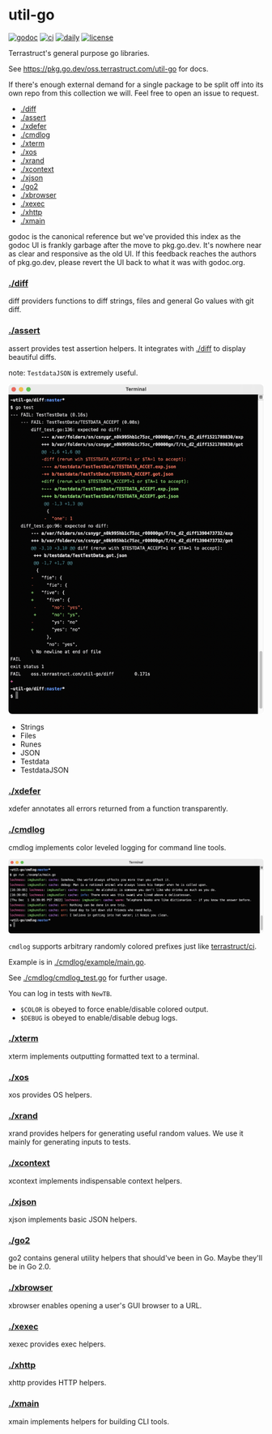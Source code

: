 # util-go

[![godoc](https://pkg.go.dev/badge/oss.terrastruct.com/util-go.svg)](https://pkg.go.dev/oss.terrastruct.com/util-go)
[![ci](https://github.com/terrastruct/util-go/actions/workflows/ci.yml/badge.svg)](https://github.com/terrastruct/util-go/actions/workflows/ci.yml)
[![daily](https://github.com/terrastruct/util-go/actions/workflows/daily.yml/badge.svg)](https://github.com/terrastruct/util-go/actions/workflows/daily.yml)
[![license](https://img.shields.io/github/license/terrastruct/util-go?color=9cf)](./LICENSE)

Terrastruct's general purpose go libraries.

See https://pkg.go.dev/oss.terrastruct.com/util-go for docs.

If there's enough external demand for a single package to be split off into its
own repo from this collection we will. Feel free to open an issue to request.

<!-- toc -->
- [./diff](#diff)
- [./assert](#assert)
- [./xdefer](#xdefer)
- [./cmdlog](#cmdlog)
- [./xterm](#xterm)
- [./xos](#xos)
- [./xrand](#xrand)
- [./xcontext](#xcontext)
- [./xjson](#xjson)
- [./go2](#go2)
- [./xbrowser](#xbrowser)
- [./xexec](#xexec)
- [./xhttp](#xhttp)
- [./xmain](#xmain)

godoc is the canonical reference but we've provided this index as the godoc UI is frankly
garbage after the move to pkg.go.dev. It's nowhere near as clear and responsive as the old
UI. If this feedback reaches the authors of pkg.go.dev, please revert the UI back to what
it was with godoc.org.

### [./diff](./diff)

diff providers functions to diff strings, files and general Go values with git diff.

### [./assert](./assert)

assert provides test assertion helpers. It integrates with [./diff](#diff) to display
beautiful diffs.

note: `TestdataJSON` is extremely useful.

![example output](./diff/example.png)

- Strings
- Files
- Runes
- JSON
- Testdata
- TestdataJSON

### [./xdefer](./xdefer)

xdefer annotates all errors returned from a function transparently.

### [./cmdlog](./cmdlog)

cmdlog implements color leveled logging for command line tools.

![example output](./cmdlog/example/example.png)

`cmdlog` supports arbitrary randomly colored prefixes just like
[terrastruct/ci](https://github.com/terrastruct/ci).

Example is in [./cmdlog/example/main.go](./cmdlog/example/main.go).

See [./cmdlog/cmdlog_test.go](./cmdlog/cmdlog_test.go) for further usage.

You can log in tests with `NewTB`.

- `$COLOR` is obeyed to force enable/disable colored output.
- `$DEBUG` is obeyed to enable/disable debug logs.

### [./xterm](./xterm)

xterm implements outputting formatted text to a terminal.

### [./xos](./xos)

xos provides OS helpers.

### [./xrand](./xrand)

xrand provides helpers for generating useful random values.
We use it mainly for generating inputs to tests.

### [./xcontext](./xcontext)

xcontext implements indispensable context helpers.

### [./xjson](./xjson)

xjson implements basic JSON helpers.

### [./go2](./go2)

go2 contains general utility helpers that should've been in Go. Maybe they'll be in Go 2.0.

### [./xbrowser](./xbrowser)

xbrowser enables opening a user's GUI browser to a URL.

### [./xexec](./xexec)

xexec provides exec helpers.

### [./xhttp](./xhttp)

xhttp provides HTTP helpers.

### [./xmain](./xmain)

xmain implements helpers for building CLI tools.
